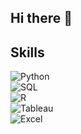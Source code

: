 ## Hi there 👋


## Skills
![Python](https://img.shields.io/badge/Python-green?style=flat&logo=python&labelColor=black&color=yellow)</br> ![SQL](https://img.shields.io/badge/SQL-orange?style=flat&logo=mysql&labelColor=black&color=orange)</br> ![R](https://img.shields.io/badge/R-blue?style=flat&logo=r&labelColor=black&color=blue)</br>
![Tableau](https://img.shields.io/badge/Tableau-red?style=flat&logo=Tableau&labelColor=black&color=red)</br>
![Excel](https://img.shields.io/badge/Excel-green?style=flat&logo=microsoft&labelColor=black&color=green)</br>
